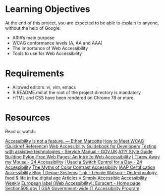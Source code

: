 # Learning Objectives
At the end of this project, you are expected to be able to explain to anyone, without the help of Google:

- ARIA’s main purpose
- WCAG conformance levels (A, AA and AAA)
- The importance of Web Accessibility
- Tools to use for Web Accessibility

# Requirements

- Allowed editors: vi, vim, emacs
- A README.md at the root of the project directory is mandatory
- HTML and CSS have been rendered on Chrome 78 or more.

# Resources
Read or watch:

[Accessibility is not a feature. — Ethan Marcotte](https://ethanmarcotte.com/wrote/accessibility-is-not-a-feature/)
[How to Meet WCAG (Quickref Reference)](https://www.w3.org/WAI/WCAG22/quickref/?versions=2.1)
[Web Accessibility Guidebook for Developers](https://www.telerik.com/blogs/web-accessibility-guidebook-for-developers?fbclid=IwAR3v8sqaMyuAYfa14dZJpDKqJd-v8qKfaKeEvZJRKTcRIOabNnYGPo4rA7U)
[Testing with assistive technologies - Service Manual - GOV.UK](https://www.gov.uk/service-manual/technology/testing-with-assistive-technologies)
[A11Y Style Guide](https://a11y-style-guide.com/style-guide/)
[Building Pylon-Free Web Pages: An Intro to Web Accessibility](https://engineering.vena.io/building-pylon-free-web-pages-an-intro-to-web-accessibility/)
[I Threw Away my Mouse - 24 Accessibility](https://www.24a11y.com/2018/i-threw-away-my-mouse/)
[I Used a Switch Control for a Day - 24 Accessibility](https://www.24a11y.com/2018/i-used-a-switch-control-for-a-day/)
[The Myths of Color Contrast Accessibility](https://uxmovement.com/buttons/the-myths-of-color-contrast-accessibility/)
[IAAP Certification](https://www.accessibilityassociation.org/s/certification)
[Accessibility Blog | Deque Systems](https://www.deque.com/blog/)
[Tink - Léonie Watson – On technology, food & life in the digital age](https://tink.uk/)
[Articles » Simply Accessible](http://simplyaccessible.com/articles/)
[Accessibility Weekly](https://a11yweekly.com/)
[European label (Web Accessibility): Euracert - Home page](https://dnserrorassist.att.net/search/?q=http%3A//www.euracert.org/en/&r=&t=0&srchgdeCid=aaaaaaaa&bc=)
[Section508.gov | GSA Government-wide IT Accessibility Program](https://www.section508.gov/)
